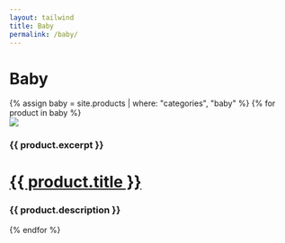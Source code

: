 ```yaml
---
layout: tailwind
title: Baby
permalink: /baby/
---
```


<div class="container mx-6 mt-6 p-8 mx-auto">
<h1 class="text-center text-2xl text-blue-700 tracking-wider">Baby</h1>
</div>

<div class="flex flex-wrap min-w-0 max-w-full lg:px-16 p-4 justify-evenly">
  {% assign baby = site.products | where: "categories", "baby" %}
  {% for product in baby %}
  <div class="w-64 px-3 bg">
    <div class="bg-white rounded-lg my-4 overflow-hidden border shadow-lg">
      <div>
      <a data-fancybox="gallery" href="{{ product.image_path }}"><img class="h-48 w-full object-cover object-top" src="{{ product.image_path }}"></a>
      </div>
      <div>
        <div>
          <h3 class="text-sm text-gray-700 -m-2">{{ product.excerpt }}</h3>
        </div>
        <h1 class="font-semibold text-lg m-4 text-gray-900 leading-tight truncate"><a href="{{ product.url }}">{{ product.title }}</a></h1>
        <h3 class="text-xs text-gray-500 m-4 truncate">{{ product.description }}</h3>
      </div>
    </div>
  </div>
{% endfor %}
</div>